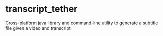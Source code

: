 # transcript_tether
Cross-platform java library and command-line utility to generate a subtitle file given a video and transcript

